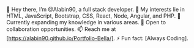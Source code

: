 👋 Hey there, I’m @Alabin90, a full stack developer.
👀 My interests lie in HTML, JavaScript, Bootstrap, CSS, React, Node, Angular, and PHP.
🌱 Currently expanding my knowledge in various areas.
💞️ Open to collaboration opportunities.
📫 Reach me at [https://alabin90.github.io/Portfolio-Bella/].
⚡ Fun fact: [Always Coding].
<!--- Alabin90/Alabin90 is a ✨ special ✨ repository because its `README.md` (this file) appears on your GitHub profile. Feel free to click the Preview link to see the changes. --->
